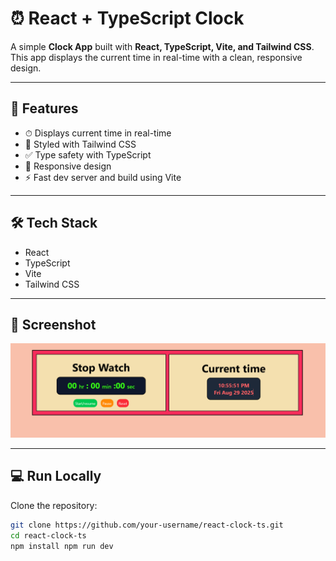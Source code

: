 # ⏰ React + TypeScript Clock

A simple **Clock App** built with **React, TypeScript, Vite, and Tailwind CSS**.  
This app displays the current time in real-time with a clean, responsive design.

---

## 🚀 Features

- ⏱ Displays current time in real-time
- 🎨 Styled with Tailwind CSS
- ✅ Type safety with TypeScript
- 📱 Responsive design
- ⚡ Fast dev server and build using Vite

---

## 🛠️ Tech Stack

- React
- TypeScript
- Vite
- Tailwind CSS

---

## 📸 Screenshot

![Clock Screenshot](Screenshot.png)

---

## 💻 Run Locally

Clone the repository:

```bash
git clone https://github.com/your-username/react-clock-ts.git
cd react-clock-ts
npm install npm run dev
```
